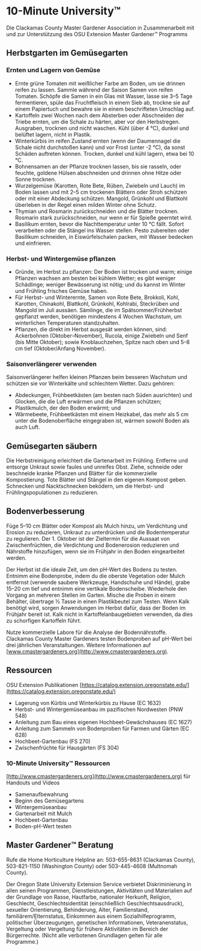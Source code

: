 # 10-Minute University™  
Die Clackamas County Master Gardener Association in Zusammenarbeit mit und zur Unterstützung des OSU Extension Master Gardener™ Programms  

## Herbstgarten im Gemüsegarten  

### Ernten und Lagern von Gemüse  
- Ernte grüne Tomaten mit weißlicher Farbe am Boden, um sie drinnen reifen zu lassen. Sammle während der Saison Samen von reifen Tomaten. Schöpfe die Samen in ein Glas mit Wasser, lasse sie 3–5 Tage fermentieren, spüle das Fruchtfleisch in einem Sieb ab, trockne sie auf einem Papiertuch und bewahre sie in einem beschrifteten Umschlag auf.  
- Kartoffeln zwei Wochen nach dem Absterben oder Abschneiden der Triebe ernten, um die Schale zu härten, aber vor den Herbstregen. Ausgraben, trocknen und nicht waschen. Kühl (über 4 °C), dunkel und belüftet lagern, nicht in Plastik.  
- Winterkürbis im reifen Zustand ernten (wenn der Daumennagel die Schale nicht durchstoßen kann) und vor Frost (unter -2 °C), da sonst Schäden auftreten können. Trocken, dunkel und kühl lagern, etwa bei 10 °C.  
- Bohnensamen an der Pflanze trocknen lassen, bis sie rasseln, oder feuchte, goldene Hülsen abschneiden und drinnen ohne Hitze oder Sonne trocknen.  
- Wurzelgemüse (Karotten, Rote Bete, Rüben, Zwiebeln und Lauch) im Boden lassen und mit 2–5 cm trockenen Blättern oder Stroh schützen oder mit einer Abdeckung schützen. Mangold, Grünkohl und Blattkohl überleben in der Regel einen milden Winter ohne Schutz.  
- Thymian und Rosmarin zurückschneiden und die Blätter trocknen. Rosmarin stark zurückschneiden, nur wenn er für Spieße geerntet wird.  
- Basilikum ernten, bevor die Nachttemperatur unter 10 °C fällt. Sofort verarbeiten oder die Stängel ins Wasser stellen. Pesto zubereiten oder Basilikum schneiden, in Eiswürfelschalen packen, mit Wasser bedecken und einfrieren.  

### Herbst- und Wintergemüse pflanzen  
- Gründe, im Herbst zu pflanzen: Der Boden ist trocken und warm; einige Pflanzen wachsen am besten bei kühlem Wetter; es gibt weniger Schädlinge; weniger Bewässerung ist nötig; und du kannst im Winter und Frühling frisches Gemüse haben.  
- Für Herbst- und Winterernte, Samen von Rote Bete, Brokkoli, Kohl, Karotten, Chinakohl, Blattkohl, Grünkohl, Kohlrabi, Steckrüben und Mangold im Juli aussäen. Sämlinge, die im Spätsommer/Frühherbst gepflanzt werden, benötigen mindestens 4 Wochen Wachstum, um winterlichen Temperaturen standzuhalten.  
- Pflanzen, die direkt im Herbst ausgesät werden können, sind: Ackerbohnen (Oktober–November), Rucola, einige Zwiebeln und Senf (bis Mitte Oktober); sowie Knoblauchzehen, Spitze nach oben und 5–8 cm tief (Oktober/Anfang November).  

### Saisonverlängerer verwenden  
Saisonverlängerer helfen kleinen Pflanzen beim besseren Wachstum und schützen sie vor Winterkälte und schlechtem Wetter. Dazu gehören:  
- Abdeckungen, Frühbeetkästen (am besten nach Süden ausrichten) und Glocken, die die Luft erwärmen und die Pflanzen schützen;  
- Plastikmulch, der den Boden erwärmt; und  
- Wärmebeete, Frühbeetkästen mit einem Heizkabel, das mehr als 5 cm unter die Bodenoberfläche eingegraben ist, wärmen sowohl Boden als auch Luft.  

## Gemüsegarten säubern  
Die Herbstreinigung erleichtert die Gartenarbeit im Frühling. Entferne und entsorge Unkraut sowie faules und unreifes Obst. Ziehe, schneide oder beschneide kranke Pflanzen und Blätter für die kommerzielle Kompostierung. Tote Blätter und Stängel in den eigenen Kompost geben. Schnecken und Nacktschnecken beködern, um die Herbst- und Frühlingspopulationen zu reduzieren.  

## Bodenverbesserung  
Füge 5–10 cm Blätter oder Kompost als Mulch hinzu, um Verdichtung und Erosion zu reduzieren, Unkraut zu unterdrücken und die Bodentemperatur zu regulieren. Der 1. Oktober ist der Zieltermin für die Aussaat von Zwischenfrüchten, die Verdichtung und Bodenerosion reduzieren und Nährstoffe hinzufügen, wenn sie im Frühjahr in den Boden eingearbeitet werden.  

Der Herbst ist die ideale Zeit, um den pH-Wert des Bodens zu testen. Entnimm eine Bodenprobe, indem du die oberste Vegetation oder Mulch entfernst (verwende saubere Werkzeuge, Handschuhe und Hände), grabe 15–20 cm tief und entnimm eine vertikale Bodenscheibe. Wiederhole den Vorgang an mehreren Stellen im Garten. Mische die Proben in einem Behälter, übertrage ½ Tasse in einen Plastikbeutel zum Testen. Wenn Kalk benötigt wird, sorgen Anwendungen im Herbst dafür, dass der Boden im Frühjahr bereit ist. Kalk nicht in Kartoffelanbaugebieten verwenden, da dies zu schorfigen Kartoffeln führt.  

Nutze kommerzielle Labore für die Analyse der Bodennährstoffe. Clackamas County Master Gardeners testen Bodenproben auf pH-Wert bei drei jährlichen Veranstaltungen. Weitere Informationen auf [www.cmastergardeners.org](http://www.cmastergardeners.org).  

## Ressourcen  
OSU Extension Publikationen [https://catalog.extension.oregonstate.edu/](https://catalog.extension.oregonstate.edu/)  
- Lagerung von Kürbis und Winterkürbis zu Hause (EC 1632)  
- Herbst- und Wintergemüseanbau im pazifischen Nordwesten (PNW 548)  
- Anleitung zum Bau eines eigenen Hochbeet-Gewächshauses (EC 1627)  
- Anleitung zum Sammeln von Bodenproben für Farmen und Gärten (EC 628)  
- Hochbeet-Gartenbau (FS 270)  
- Zwischenfrüchte für Hausgärten (FS 304)  

### 10-Minute University™ Ressourcen  
[http://www.cmastergardeners.org](http://www.cmastergardeners.org) für Handouts und Videos  
- Samenaufbewahrung  
- Beginn des Gemüsegartens  
- Wintergemüseanbau  
- Gartenarbeit mit Mulch  
- Hochbeet-Gartenbau  
- Boden-pH-Wert testen  

## Master Gardener™ Beratung  
Rufe die Home Horticulture Helpline an: 503-655-8631 (Clackamas County), 503-821-1150 (Washington County) oder 503-445-4608 (Multnomah County).  

Der Oregon State University Extension Service verbietet Diskriminierung in allen seinen Programmen, Dienstleistungen, Aktivitäten und Materialien auf der Grundlage von Rasse, Hautfarbe, nationaler Herkunft, Religion, Geschlecht, Geschlechtsidentität (einschließlich Geschlechtsausdruck), sexueller Orientierung, Behinderung, Alter, Familienstand, familiärem/Elternstatus, Einkommen aus einem Sozialhilfeprogramm, politischer Überzeugungen, genetischen Informationen, Veteranenstatus, Vergeltung oder Vergeltung für frühere Aktivitäten im Bereich der Bürgerrechte. (Nicht alle verbotenen Grundlagen gelten für alle Programme.)